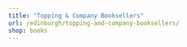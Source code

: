 ```yaml
---
title: "Topping & Company Booksellers"
url: /edinburgh/topping-and-company-booksellers/
shop: books
---
```

